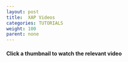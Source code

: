 ```yaml
---
layout: post
title:  XAP Videos 
categories: TUTORIALS
weight: 100
parent: none
---
```


#### Click a thumbnail to watch the relevant video

<div id="player"></div>
<div id="videosDiv"></div>

<script src="/js/ekko-lightbox.js"></script>
<script>

  var mq = window.matchMedia( "(min-width: 1024px)" );
  function listVideos() {
  	var videosPerRow = 2; 
  	if (mq.matches) {
  		videosPerRow = 4; 
  	}
  	var playListURL = 'http://gdata.youtube.com/feeds/api/playlists/2n0rHgIKEuUIl4-Lfm3PsqEgk0N63E8Q?v=2&alt=json&callback=?';
  	var videoURL= 'http://www.youtube.com/watch?v=';
  	var embedURL= 'http://www.youtube.com/embed/';
  	$.getJSON(playListURL, function(data) {  		
  		$.each(data.feed.entry, function(i, item) {        
  			var feedTitle = item.title.$t;
  			var desc = item.media$group.media$description.$t;
  			var feedURL = item.link[1].href;
  			var fragments = feedURL.split("/");
  			var videoID = fragments[fragments.length - 2];
        	var thumb = "http://img.youtube.com/vi/"+ videoID +"/0.jpg";
  			var url = videoURL + videoID;						
	        var rowId = "videosRow" + Math.floor(i/videosPerRow);
	        if (i%videosPerRow == 0) {
	          var rowHtml = '<div class="row" id="' + rowId + '"></div>';        
	          $("#videosDiv").append(rowHtml);  
	          $("#videosDiv").append('</br>');  

	        }
	        var vid = null; 
	        if (mq.matches) {
	        	vid = '<a href="' + url + '" data-toggle="lightbox" data-width="853" data-height="480" data-' + 
	            'gallery="youtubevideos" class="col-sm-3 col-md-3 col-xs-6"><img src="'+ thumb + '" class="img-responsive img-rounded">' +  
	            feedTitle  +'</a>';
	        	$("#" + rowId).append(vid);  			
	        } else {
	        	vid = '<div class="col-xs-6"><iframe src="' + embedURL + videoID + '" frameborder="0" width="140" height="78"></iframe>'+feedTitle +'</div>';
	        	$("#" + rowId).append(vid);  			
	        }
  		});
    });
  }

  listVideos();

  
  if (mq.matches) {
    $(document).delegate('*[data-toggle="lightbox"]', 'click', function(event) {
      event.preventDefault();
      return $(this).ekkoLightbox();
    });
  }

</script>


